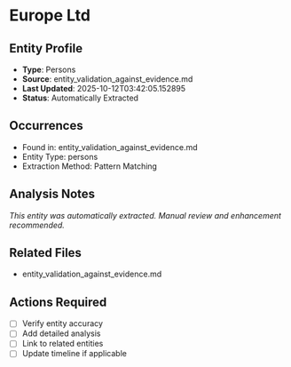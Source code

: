 # Europe Ltd

## Entity Profile
- **Type**: Persons
- **Source**: entity_validation_against_evidence.md
- **Last Updated**: 2025-10-12T03:42:05.152895
- **Status**: Automatically Extracted

## Occurrences
- Found in: entity_validation_against_evidence.md
- Entity Type: persons
- Extraction Method: Pattern Matching

## Analysis Notes
*This entity was automatically extracted. Manual review and enhancement recommended.*

## Related Files
- entity_validation_against_evidence.md

## Actions Required
- [ ] Verify entity accuracy
- [ ] Add detailed analysis
- [ ] Link to related entities
- [ ] Update timeline if applicable
